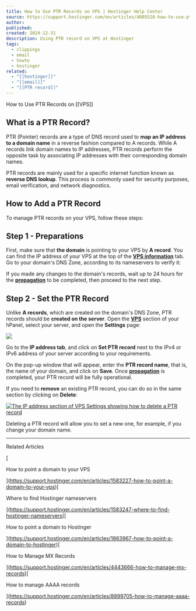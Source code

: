```yaml
---
title: How to Use PTR Records on VPS | Hostinger Help Center
source: https://support.hostinger.com/en/articles/4805528-how-to-use-ptr-records-on-vps
author: 
published: 
created: 2024-12-31
description: Using PTR record on VPS at Hostinger
tags:
  - clippings
  - email
  - howto
  - hostinger
related:
  - "[[hostinger]]"
  - "[[email]]"
  - "[[PTR record]]"
---
```

How to Use PTR Records on [[VPS]]

## What is a PTR Record?

PTR (Pointer) records are a type of DNS record used to **map an IP address to a domain name** in a reverse fashion compared to A records. While A records link domain names to IP addresses, PTR records perform the opposite task by associating IP addresses with their corresponding domain names.

PTR records are mainly used for a specific internet function known as **reverse DNS lookup**. This process is commonly used for security purposes, email verification, and network diagnostics.

## How to Add a PTR Record

To manage PTR records on your VPS, follow these steps:

## Step 1 - Preparations

First, make sure that **the domain** is pointing to your VPS by **A record**. You can find the IP address of your VPS at the top of the **[VPS information](https://support.hostinger.com/en/articles/5139756-how-to-find-your-vps-ip-address)** tab. Go to your domain's DNS Zone, according to its nameservers to verify it:

If you made any changes to the domain's records, wait up to 24 hours for the **[propagation](https://support.hostinger.com/en/articles/4146975-what-is-dns-propagation)** to be completed, then proceed to the next step.

## Step 2 - Set the PTR Record

Unlike **A records**, which are created on the domain's DNS Zone, PTR records should be **created on the server**. Open the **[VPS](https://hpanel.hostinger.com/servers/)** section of your hPanel, select your server, and open the **Settings** page:

[![](https://downloads.intercomcdn.com/i/o/894889834/9ebe6f26b85a745694f7a03b/vps-settings-en.png?expires=1735668000&signature=7fc7e8253df28da623a36c343a5e87c14165252c60ac4e800190081569fe538a&req=fCkjHsF3lYJbFb4f3HP0gMFB6ZMDVs9n%2BCd%2F6X2pQjREgIs%2BhQt296SRXD0V%0Apq%2BbFDhCrMJKopTqfQ%3D%3D%0A)](https://downloads.intercomcdn.com/i/o/894889834/9ebe6f26b85a745694f7a03b/vps-settings-en.png?expires=1735668000&signature=7fc7e8253df28da623a36c343a5e87c14165252c60ac4e800190081569fe538a&req=fCkjHsF3lYJbFb4f3HP0gMFB6ZMDVs9n%2BCd%2F6X2pQjREgIs%2BhQt296SRXD0V%0Apq%2BbFDhCrMJKopTqfQ%3D%3D%0A)

Go to the **IP address tab**, and click on **Set PTR record** next to the IPv4 or IPv6 address of your server according to your requirements.

On the pop-up window that will appear, enter the **PTR record name**, that is, the name of your domain, and click on **Save**. Once **[propagation](https://support.hostinger.com/en/articles/4146975-what-is-dns-propagation)** is completed, your PTR record will be fully operational.

If you need to **remove** an existing PTR record, you can do so in the same section by clicking on **Delete**:

[![The IP address section of VPS Settings showing how to delete a PTR record](https://downloads.intercomcdn.com/i/o/417856972/17cf58587e387ab82d45af5d/image1.png?expires=1735668000&signature=507f17a439f285bd3e6c9aab2e61dd75a08ab7075a833ca46c9e8feb9fffec25&req=cCEgHsx4lIZdFb4f3HP0gBc3Nvq0dAIyCr3%2BR5T1xZ1yHojcb29fP4j7Z4E1%0APmY3A04cNCEup%2FZNjQ%3D%3D%0A)](https://downloads.intercomcdn.com/i/o/417856972/17cf58587e387ab82d45af5d/image1.png?expires=1735668000&signature=507f17a439f285bd3e6c9aab2e61dd75a08ab7075a833ca46c9e8feb9fffec25&req=cCEgHsx4lIZdFb4f3HP0gBc3Nvq0dAIyCr3%2BR5T1xZ1yHojcb29fP4j7Z4E1%0APmY3A04cNCEup%2FZNjQ%3D%3D%0A)

Deleting a PTR record will allow you to set a new one, for example, if you change your domain name.

---

Related Articles

[

How to point a domain to your VPS

](https://support.hostinger.com/en/articles/1583227-how-to-point-a-domain-to-your-vps)[

Where to find Hostinger nameservers

](https://support.hostinger.com/en/articles/1583247-where-to-find-hostinger-nameservers)[

How to point a domain to Hostinger

](https://support.hostinger.com/en/articles/1863967-how-to-point-a-domain-to-hostinger)[

How to Manage MX Records

](https://support.hostinger.com/en/articles/4443666-how-to-manage-mx-records)[

How to manage AAAA records

](https://support.hostinger.com/en/articles/8899705-how-to-manage-aaaa-records)